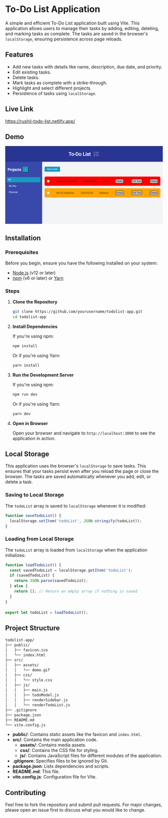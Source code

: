 # To-Do List Application

A simple and efficient To-Do List application built using Vite. This application allows users to manage their tasks by adding, editing, deleting, and marking tasks as complete. The tasks are saved in the browser's `localStorage`, ensuring persistence across page reloads.

## Features

- Add new tasks with details like name, description, due date, and priority.
- Edit existing tasks.
- Delete tasks.
- Mark tasks as complete with a strike-through.
- Highlight and select different projects.
- Persistence of tasks using `localStorage`.

## Live Link
https://rushil-todo-list.netlify.app/

## Demo

![To-Do List Demo](./public/project-demo.png)

## Installation

### Prerequisites

Before you begin, ensure you have the following installed on your system:

- [Node.js](https://nodejs.org/en/) (v12 or later)
- [npm](https://www.npmjs.com/) (v6 or later) or [Yarn](https://yarnpkg.com/)

### Steps

1. **Clone the Repository**

    ```sh
    git clone https://github.com/yourusername/todolist-app.git
    cd todolist-app
    ```

2. **Install Dependencies**

    If you're using npm:

    ```sh
    npm install
    ```

    Or if you're using Yarn:

    ```sh
    yarn install
    ```

3. **Run the Development Server**

    If you're using npm:

    ```sh
    npm run dev
    ```

    Or if you're using Yarn:

    ```sh
    yarn dev
    ```

4. **Open in Browser**

    Open your browser and navigate to `http://localhost:3000` to see the application in action.



## Local Storage

This application uses the browser's `localStorage` to save tasks. This ensures that your tasks persist even after you reload the page or close the browser. The tasks are saved automatically whenever you add, edit, or delete a task.

### Saving to Local Storage

The `todoList` array is saved to `localStorage` whenever it is modified:

```javascript
function saveTodoList() {
  localStorage.setItem('todoList', JSON.stringify(todoList));
}
```

### Loading from Local Storage

The `todoList` array is loaded from `localStorage` when the application initializes:

```javascript
function loadTodoList() {
  const savedTodoList = localStorage.getItem('todoList');
  if (savedTodoList) {
    return JSON.parse(savedTodoList);
  } else {
    return []; // Return an empty array if nothing is saved
  }
}

export let todoList = loadTodoList();
```

## Project Structure

```plaintext
todolist-app/
├── public/
│   ├── favicon.ico
│   └── index.html
├── src/
│   ├── assets/
│   │   └── demo.gif
│   ├── css/
│   │   └── style.css
│   ├── js/
│   │   ├── main.js
│   │   ├── todoModel.js
│   │   ├── renderSidebar.js
│   │   └── renderTodoList.js
├── .gitignore
├── package.json
├── README.md
└── vite.config.js
```

- **public/**: Contains static assets like the favicon and `index.html`.
- **src/**: Contains the main application code.
  - **assets/**: Contains media assets.
  - **css/**: Contains the CSS file for styling.
  - **js/**: Contains JavaScript files for different modules of the application.
- **.gitignore**: Specifies files to be ignored by Git.
- **package.json**: Lists dependencies and scripts.
- **README.md**: This file.
- **vite.config.js**: Configuration file for Vite.

## Contributing

Feel free to fork the repository and submit pull requests. For major changes, please open an issue first to discuss what you would like to change.